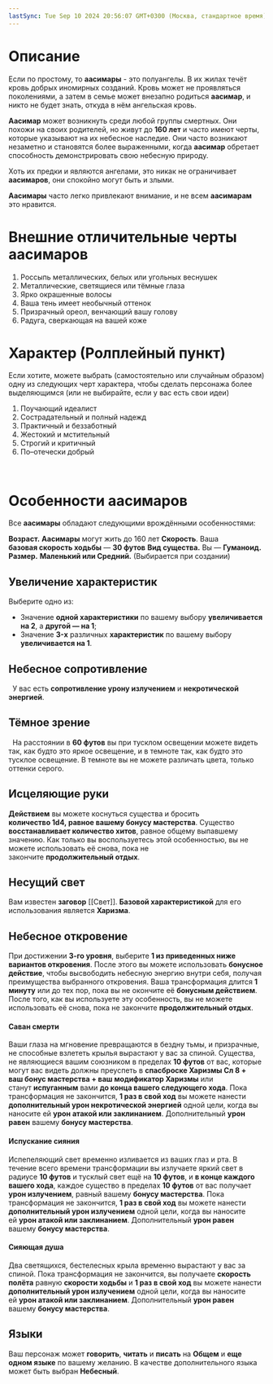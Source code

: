 ```yaml
---
lastSync: Tue Sep 10 2024 20:56:07 GMT+0300 (Москва, стандартное время)
---
```

# Описание

Если по простому, то **аасимары** - это полуангелы. В их жилах течёт кровь добрых иномирных созданий. Кровь может не проявляться поколениями, а затем в семье может внезапно родиться **аасимар**, и никто не будет знать, откуда в нём ангельская кровь.

**Аасимар** может возникнуть среди любой группы смертных. Они похожи на своих родителей, но живут до **160 лет** и часто имеют черты, которые указывают на их небесное наследие. Они часто возникают незаметно и становятся более выраженными, когда **аасимар** обретает способность демонстрировать свою небесную природу.

Хоть их предки и являются ангелами, это никак не ограничивает **аасимаров**, они спокойно могут быть и злыми.

**Аасимары** часто легко привлекают внимание, и не всем **аасимарам** это нравится.

# Внешние отличительные черты аасимаров

1. Россыпь металлических, белых или угольных веснушек
2. Металлические, светящиеся или тёмные глаза
3. Ярко окрашенные волосы
4. Ваша тень имеет необычный оттенок
5. Призрачный ореол, венчающий вашу голову
6. Радуга, сверкающая на вашей коже

# Характер (Ролплейный пункт)

Если хотите, можете выбрать (самостоятельно или случайным образом) одну из следующих черт характера, чтобы сделать персонажа более выделяющимся (или не выбирайте, если у вас есть свои идеи)

1. Поучающий идеалист
2. Сострадательный и полный надежд
3. Практичный и беззаботный
4. Жестокий и мстительный
5. Строгий и критичный
6. По–отечески добрый

 

# Особенности аасимаров

Все **аасимары** обладают следующими врождёнными особенностями:

**Возраст.** **Аасимары** могут жить до 160 лет
**Скорость**. Ваша **базовая скорость ходьбы** — **30 футов**
**Вид существа.** Вы — **Гуманоид.**
**Размер.** **Маленький или Средний.** (Выбирается при создании)

## Увеличение характеристик  

Выберите одно из:
- Значение **одной характеристики** по вашему выбору **увеличивается на 2**, а **другой — на 1**;
- Значение **3-x** различных **характеристик** по вашему выбору **увеличивается на 1**.

## Небесное сопротивление
 
У вас есть **сопротивление урону излучением** и **некротической энергией**.
 
## Тёмное зрение
 
На расстоянии в **60 футов** вы при тусклом освещении можете видеть так, как будто это яркое освещение, и в темноте так, как будто это тусклое освещение. В темноте вы не можете различать цвета, только оттенки серого.

## Исцеляющие руки

**Действием** вы можете коснуться существа и бросить **количество 1d4, равное вашему бонусу мастерства**. Существо **восстанавливает количество хитов**, равное общему выпавшему значению. Как только вы воспользуетесь этой особенностью, вы не можете использовать её снова, пока не закончите **продолжительный отдых**.

## Несущий свет

Вам известен **заговор** [[Свет]]. **Базовой характеристикой** для его использования является **Харизма**.

## Небесное откровение

При достижении **3-го уровня**, выберите **1 из приведенных ниже вариантов откровения**. После этого вы можете использовать **бонусное действие**, чтобы высвободить небесную энергию внутри себя, получая преимущества выбранного откровения. Ваша трансформация длится **1 минуту** или до тех пор, пока вы не окончите её **бонусным действием**. После того, как вы используете эту особенность, вы не можете использовать её снова, пока не закончите **продолжительный отдых**. 

#### Саван смерти

Ваши глаза на мгновение превращаются в бездну тьмы, и призрачные, не способные взлететь крылья вырастают у вас за спиной. Существа, не являющиеся вашим союзником в пределах **10 футов** от вас, которые могут вас видеть должны преуспеть в **спасброске Харизмы Сл 8 + ваш бонус мастерства + ваш модификатор Харизмы** или станут **испуганным** вами **до конца вашего следующего хода**. Пока трансформация не закончится, **1 раз в свой ход** вы можете нанести **дополнительный урон некротической энергией** одной цели, когда вы наносите ей **урон атакой или заклинанием**. Дополнительный **урон равен** вашему **бонусу мастерства**.

#### Испускание сияния

Испепеляющий свет временно изливается из ваших глаз и рта. В течение всего времени трансформации вы излучаете яркий свет в радиусе **10 футов** и тусклый свет ещё на **10 футов**, и **в конце каждого вашего хода**, каждое существо в пределах **10 футов** от вас получает **урон излучением**, равный вашему **бонусу мастерства**. Пока трансформация не закончится, **1 раз в свой ход** вы можете нанести **дополнительный урон излучением** одной цели, когда вы наносите ей **урон атакой или заклинанием**. Дополнительный **урон равен** вашему **бонусу мастерства**.

#### Сияющая душа

Два светящихся, бестелесных крыла временно вырастают у вас за спиной. Пока трансформация не закончится, вы получаете **скорость полёта** равную **скорости ходьбы** и **1 раз в свой ход** вы можете нанести **дополнительный урон излучением** одной цели, когда вы наносите ей **урон атакой или заклинанием**. Дополнительный **урон равен** вашему **бонусу мастерства**.

## Языки

Ваш персонаж может **говорить**, **читать** и **писать** на **Общем** и **еще одном языке** по вашему желанию. В качестве дополнительного языка может быть выбран **Небесный**.